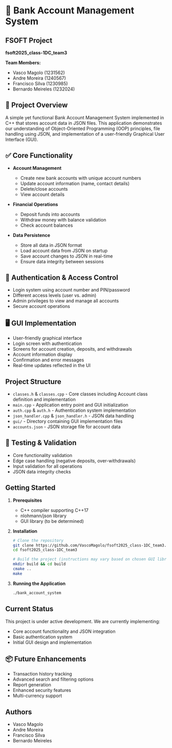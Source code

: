 # 💼 Bank Account Management System

## FSOFT Project
**fsoft2025\_class-1DC\_team3**

**Team Members:**
* Vasco Magolo (1231562)
* Andre Moreira (1240567)
* Francisco Silva (1230985)
* Bernardo Meireles (1232024)

## 📌 Project Overview
A simple yet functional Bank Account Management System implemented in C++ that stores account data in JSON files. This application demonstrates our understanding of Object-Oriented Programming (OOP) principles, file handling using JSON, and implementation of a user-friendly Graphical User Interface (GUI).

## ✅ Core Functionality
* **Account Management**
  * Create new bank accounts with unique account numbers
  * Update account information (name, contact details)
  * Delete/close accounts
  * View account details
  
* **Financial Operations**
  * Deposit funds into accounts
  * Withdraw money with balance validation
  * Check account balances

* **Data Persistence**
  * Store all data in JSON format
  * Load account data from JSON on startup
  * Save account changes to JSON in real-time
  * Ensure data integrity between sessions

## 🔐 Authentication & Access Control
* Login system using account number and PIN/password
* Different access levels (user vs. admin)
* Admin privileges to view and manage all accounts
* Secure account operations

## 🖥️ GUI Implementation
* User-friendly graphical interface
* Login screen with authentication
* Screens for account creation, deposits, and withdrawals
* Account information display
* Confirmation and error messages
* Real-time updates reflected in the UI

## Project Structure
* `classes.h` & `classes.cpp` - Core classes including Account class definition and implementation
* `main.cpp` - Application entry point and GUI initialization
* `auth.cpp` & `auth.h` - Authentication system implementation
* `json_handler.cpp` & `json_handler.h` - JSON data handling
* `gui/` - Directory containing GUI implementation files
* `accounts.json` - JSON storage file for account data

## 🧪 Testing & Validation
* Core functionality validation
* Edge case handling (negative deposits, over-withdrawals)
* Input validation for all operations
* JSON data integrity checks

## Getting Started
1. **Prerequisites**
   * C++ compiler supporting C++17
   * nlohmann/json library
   * GUI library (to be determined)

2. **Installation**
   ```bash
   # Clone the repository
   git clone https://github.com/VascoMagolo/fsoft2025_class-1DC_team3.git
   cd fsoft2025_class-1DC_team3
   
   # Build the project (instructions may vary based on chosen GUI library)
   mkdir build && cd build
   cmake ..
   make
   ```

3. **Running the Application**
   ```bash
   ./bank_account_system
   ```

## Current Status
This project is under active development. We are currently implementing:
* Core account functionality and JSON integration
* Basic authentication system
* Initial GUI design and implementation

## 📦 Future Enhancements
* Transaction history tracking
* Advanced search and filtering options
* Report generation
* Enhanced security features
* Multi-currency support

## Authors
* Vasco Magolo
* Andre Moreira
* Francisco Silva
* Bernardo Meireles
